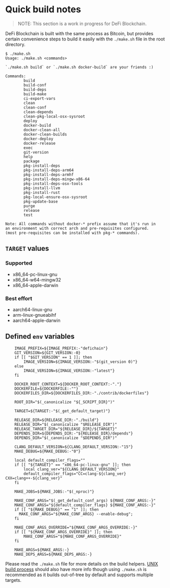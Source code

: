 # Quick build notes

> NOTE: This section is a work in progress for DeFi Blockchain.

DeFi Blockchain is built with the same process as Bitcoin, but provides certain convenience steps to 
build it easily with the `./make.sh` file in the root directory.

```
$ ./make.sh 
Usage: ./make.sh <commands>

`./make.sh build` or `./make.sh docker-build` are your friends :) 

Commands:
        build
        build-conf
        build-deps
        build-make
        ci-export-vars
        clean
        clean-conf
        clean-depends
        clean-pkg-local-osx-sysroot
        deploy
        docker-build
        docker-clean-all
        docker-clean-builds
        docker-deploy
        docker-release
        exec
        git-version
        help
        package
        pkg-install-deps
        pkg-install-deps-arm64
        pkg-install-deps-armhf
        pkg-install-deps-mingw-x86-64
        pkg-install-deps-osx-tools
        pkg-install-llvm
        pkg-install-rust
        pkg-local-ensure-osx-sysroot
        pkg-update-base
        purge
        release
        test

Note: All commands without docker-* prefix assume that it's run in
an environment with correct arch and pre-requisites configured. 
(most pre-requisites can be installed with pkg-* commands).
```

## `TARGET` values

### Supported

- x86_64-pc-linux-gnu
- x86_64-w64-mingw32
- x86_64-apple-darwin

### Best effort

- aarch64-linux-gnu
- arm-linux-gnueabihf
- aarch64-apple-darwin

## Defined `env` variables

```
    IMAGE_PREFIX=${IMAGE_PREFIX:-"defichain"}
    GIT_VERSION=${GIT_VERSION:-0}
    if [[ "$GIT_VERSION" == 1 ]]; then
        IMAGE_VERSION=${IMAGE_VERSION:-"$(git_version 0)"}
    else 
        IMAGE_VERSION=${IMAGE_VERSION:-"latest"}
    fi

    DOCKER_ROOT_CONTEXT=${DOCKER_ROOT_CONTEXT:-"."}
    DOCKERFILE=${DOCKERFILE:-""}
    DOCKERFILES_DIR=${DOCKERFILES_DIR:-"./contrib/dockerfiles"}

    ROOT_DIR="$(_canonicalize "${_SCRIPT_DIR}")"

    TARGET=${TARGET:-"$(_get_default_target)"}

    RELEASE_DIR=${RELEASE_DIR:-"./build"}
    RELEASE_DIR="$(_canonicalize "$RELEASE_DIR")"
    RELEASE_TARGET_DIR="${RELEASE_DIR}/${TARGET}"
    DEPENDS_DIR=${DEPENDS_DIR:-"${RELEASE_DIR}/depends"}
    DEPENDS_DIR="$(_canonicalize "$DEPENDS_DIR")"

    CLANG_DEFAULT_VERSION=${CLANG_DEFAULT_VERSION:-"15"}
    MAKE_DEBUG=${MAKE_DEBUG:-"0"}

    local default_compiler_flags=""
    if [[ "${TARGET}" == "x86_64-pc-linux-gnu" ]]; then
        local clang_ver="${CLANG_DEFAULT_VERSION}"
        default_compiler_flags="CC=clang-${clang_ver} CXX=clang++-${clang_ver}"
    fi

    MAKE_JOBS=${MAKE_JOBS:-"$(_nproc)"}

    MAKE_CONF_ARGS="$(_get_default_conf_args) ${MAKE_CONF_ARGS:-}"
    MAKE_CONF_ARGS="${default_compiler_flags} ${MAKE_CONF_ARGS:-}"
    if [[ "${MAKE_DEBUG}" == "1" ]]; then
      MAKE_CONF_ARGS="${MAKE_CONF_ARGS} --enable-debug";
    fi

    MAKE_CONF_ARGS_OVERRIDE="${MAKE_CONF_ARGS_OVERRIDE:-}"
    if [[ "${MAKE_CONF_ARGS_OVERRIDE}" ]]; then
        MAKE_CONF_ARGS="${MAKE_CONF_ARGS_OVERRIDE}"
    fi

    MAKE_ARGS=${MAKE_ARGS:-}
    MAKE_DEPS_ARGS=${MAKE_DEPS_ARGS:-}
```

Please read the `./make.sh` file for more details on the build helpers.
[UNIX build process](./build-unix.md) should also have more info though using
`./make.sh` is recommended as it builds out-of-tree by default and supports 
multiple targets.
